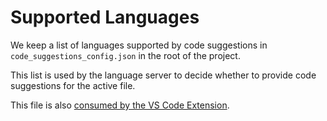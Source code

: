 # Supported Languages

We keep a list of languages supported by code suggestions in `code_suggestions_config.json` in the root of the project.

This list is used by the language server to decide whether to provide code suggestions for the active file.

This file is also [consumed by the VS Code Extension](https://gitlab.com/gitlab-org/gitlab-vscode-extension/blob/main/docs/developer/code-suggestions-supported-languages.md).
